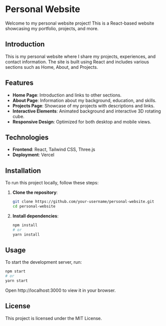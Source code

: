 # Personal Website

Welcome to my personal website project! This is a React-based website showcasing my portfolio, projects, and more.


## Introduction

This is my personal website where I share my projects, experiences, and contact information. The site is built using React and includes various sections such as Home, About, and Projects.

## Features

- **Home Page**: Introduction and links to other sections.
- **About Page**: Information about my background, education, and skills.
- **Projects Page**: Showcase of my projects with descriptions and links.
- **Interactive Elements**: Animated background and interactive 3D rotating cube.
- **Responsive Design**: Optimized for both desktop and mobile views.

## Technologies

- **Frontend**: React, Tailwind CSS, Three.js
- **Deployment**: Vercel

## Installation

To run this project locally, follow these steps:

1. **Clone the repository**:

    ```bash
    git clone https://github.com/your-username/personal-website.git
    cd personal-website
    ```

2. **Install dependencies**:

    ```bash
    npm install
    # or
    yarn install
    ```

## Usage

To start the development server, run:

```bash
npm start
# or
yarn start
```
Open http://localhost:3000 to view it in your browser.

## License
This project is licensed under the MIT License.

